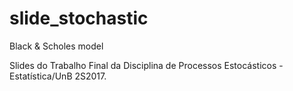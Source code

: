 # slide_stochastic

Black & Scholes model

Slides do Trabalho Final da Disciplina de Processos Estocásticos - Estatística/UnB 2S2017.
